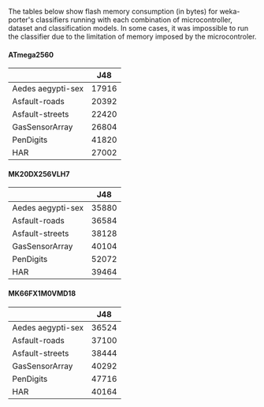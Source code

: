 The tables below show flash memory consumption (in bytes) for weka-porter's classifiers running with each combination of microcontroller, dataset and classification models. In some cases, it was impossible to run the classifier due to the limitation of memory imposed by the microcontroler.

#### ATmega2560
|                   |  J48  |
|-------------------|:-----:|
| Aedes aegypti-sex | 17916 |
| Asfault-roads     | 20392 |
| Asfault-streets   | 22420 |
| GasSensorArray    | 26804 |
| PenDigits         | 41820 |
| HAR               | 27002 |


#### MK20DX256VLH7
|                   |  J48  |
|-------------------|:-----:|
| Aedes aegypti-sex | 35880 |
| Asfault-roads     | 36584 |
| Asfault-streets   | 38128 |
| GasSensorArray    | 40104 |
| PenDigits         | 52072 |
| HAR               | 39464 |


#### MK66FX1M0VMD18
|                   |  J48  |
|-------------------|:-----:|
| Aedes aegypti-sex | 36524 |
| Asfault-roads     | 37100 |
| Asfault-streets   | 38444 |
| GasSensorArray    | 40292 |
| PenDigits         | 47716 |
| HAR               | 40164 |
